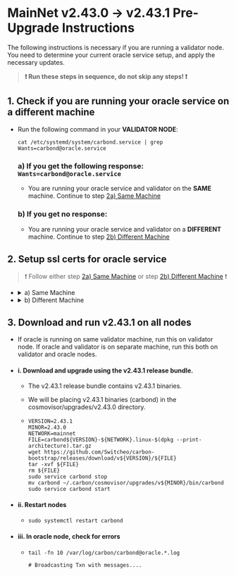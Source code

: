 # MainNet v2.43.0 -> v2.43.1 Pre-Upgrade Instructions

The following instructions is necessary if you are running a validator node. You need to determine your current oracle service setup, and apply the necessary updates.

>**:exclamation: Run these steps in sequence, do not skip any steps! :exclamation:**

## 1. Check if you are running your oracle service on a different machine

  * Run the following command in your **VALIDATOR NODE**:

    ```
    cat /etc/systemd/system/carbond.service | grep Wants=carbond@oracle.service
    ```

    ### a) If you get the following response: `Wants=carbond@oracle.service`

      * You are running your oracle service and validator on the **SAME** machine. Continue to step [2a) Same Machine](#a-same-machine)

    ### b) If you get no response:

      * You are running your oracle service and validator on a **DIFFERENT** machine. Continue to step [2b) Different Machine](#b-different-machine)

## 2. Setup ssl certs for oracle service

  >:exclamation: Follow either step [2a) Same Machine](#a-same-machine) or step [2b) Different Machine](#b-different-machine) :exclamation:


  * <details>
    <summary>a) Same Machine </summary>
    
    * #### i. Run this in your VALIDATOR NODE

      * Generate ssl configurations, that will be used to authenticate GRPC server.

      *
        ```
        VALIDATOR_NODE_IP_ADDRESS="127.0.0.1"
        ORACLE_SERVICE_NODE_IP_ADDRESS="127.0.0.1"
        CARBON_HOME_PATH="~/.carbon"         # update if necessary
        URL=https://raw.githubusercontent.com/Switcheo/carbon-bootstrap/master/scripts/cert.sh
        bash <(wget -O - $URL) $VALIDATOR_NODE_IP_ADDRESS $ORACLE_SERVICE_NODE_IP_ADDRESS $CARBON_HOME_PATH
        ```
    </details>

  * <details>
    <summary> b) Different Machine </summary>

    * #### i. Run this in your VALIDATOR NODE

      * Generate ssl configurations, that will be used to authenticate GRPC server.

      * >:exclamation: Update the following fields, `VALIDATOR_NODE_IP_ADDRESS` and `ORACLE_SERVICE_NODE_IP_ADDRESS` with the private IP address of each machine. :exclamation:

      *
        ```
        VALIDATOR_NODE_IP_ADDRESS=""         # change to val node ip address
        ORACLE_SERVICE_NODE_IP_ADDRESS=""    # change to oracle service node ip address
        CARBON_HOME_PATH="~/.carbon"         # update if necessary
        URL=https://raw.githubusercontent.com/switcheo/carbon-bootstrap/master/scripts/cert.sh
        bash <(wget -O - $URL) $VALIDATOR_NODE_IP_ADDRESS $ORACLE_SERVICE_NODE_IP_ADDRESS $CARBON_HOME_PATH

        # e.g.
        # VALIDATOR_NODE_IP_ADDRESS="192.168.70.100"
        # ORACLE_SERVICE_NODE_IP_ADDRESS="192.168.70.200"
        # CARBON_HOME_PATH="~/.carbon"
        # URL=https://raw.githubusercontent.com/switcheo/carbon-bootstrap/master/scripts/cert.sh
        # bash <(wget -O - $URL) $VALIDATOR_NODE_IP_ADDRESS $ORACLE_SERVICE_NODE_IP_ADDRESS $CARBON_HOME_PATH

    * #### ii. Run this in your ORACLE NODE

      * Copy ssl certs from validator node to oracle node. Ensure that oracle node is able to access validator node via pub key authentication.

      * >:exclamation: Update fields: `USER` and `VALIDATOR_NODE_IP_ADDRESS`. :exclamation:

      *
        ```
        scp -r USER@VALIDATOR_NODE_IP_ADDRESS:~/.carbon/config/cert ~/.carbon/config/cert

        # e.g.
        # scp -r ubuntu@192.168.70.100:~/.carbon/config/cert ~/.carbon/config/cert
        ```

    * #### iii. Update your oracle service

      * When running your oracle service, you now have to supply an additional flag for the new grpc url, on top of the old one:

      * To check which gRPC IP address your oracle service was previously using, run the following command inside your **ORACLE SERVICE NODE**:

       
      *
        ```
        cat /etc/systemd/system/carbond@.service | grep grpc-url
        ```

      * #### a) If you get no response:

        * <details>
          <summary> Instructions </summary>


          * >:exclamation: Update the following field: `VALIDATOR_NODE_IP_ADDRESS`. :exclamation:

          * Update `ExecStart` in `/etc/systemd/system/carbond@.service` file.

          * 
            ```
            # sudo vim /etc/systemd/system/carbond@.service
            ExecStart=/home/ubuntu/.carbon/cosmovisor/current/bin/carbond %i --oracle-grpc-url VALIDATOR_NODE_IP_ADDRESS:9093

            # e.g.
            # ExecStart=/home/ubuntu/.carbon/cosmovisor/current/bin/carbond %i --oracle-grpc-url 192.168.70.100:9093
            ```
          </details>

      * #### b) If you get the following response:

        * `ExecStart=/home/ubuntu/.carbon/cosmovisor/current/bin/carbond %i --grpc-url GRPC_IP_ADDRESS`

        * Note down `GRPC_IP_ADDRESS`.

        * <details>
          <summary> Instructions </summary>

          * >:exclamation: Update the following fields: `VALIDATOR_NODE_IP_ADDRESS` and `GRPC_IP_ADDRESS`. :exclamation:

          * Update `ExecStart` in `/etc/systemd/system/carbond@.service` file.

          * 
            ```
            # sudo vim /etc/systemd/system/carbond@.service
            ExecStart=/home/ubuntu/.carbon/cosmovisor/current/bin/carbond %i --grpc-url GRPC_IP_ADDRESS:9090 --oracle-grpc-url VALIDATOR_NODE_IP_ADDRESS:9093

            # e.g.
            # ExecStart=/home/ubuntu/.carbon/cosmovisor/current/bin/carbond %i --grpc-url 192.168.70.300:9090 --oracle-grpc-url 192.168.70.100:9093
            ```
          </details>

    * #### iv. Update config changes
      *
        ```
        sudo systemctl daemon-reload
        ```
    </details>

## 3. Download and run v2.43.1 on all nodes

  * If oracle is running on same validator machine, run this on validator node. If oracle and validator is on separate machine, run this both on validator and oracle nodes.

  * #### i. Download and upgrade using the v2.43.1 release bundle.

    * The v2.43.1 release bundle contains v2.43.1 binaries.

    * We will be placing v2.43.1 binaries (carbond) in the cosmovisor/upgrades/v2.43.0 directory.

    *
      ``` 
      VERSION=2.43.1
      MINOR=2.43.0
      NETWORK=mainnet
      FILE=carbond${VERSION}-${NETWORK}.linux-$(dpkg --print-architecture).tar.gz
      wget https://github.com/Switcheo/carbon-bootstrap/releases/download/v${VERSION}/${FILE}
      tar -xvf ${FILE}
      rm ${FILE}
      sudo service carbond stop
      mv carbond ~/.carbon/cosmovisor/upgrades/v${MINOR}/bin/carbond
      sudo service carbond start
      ```

  * #### ii. Restart nodes

    *
      ``` 
      sudo systemctl restart carbond
      ```

  * #### iii. In oracle node, check for errors

    *
      ```
      tail -fn 10 /var/log/carbon/carbond@oracle.*.log

      # Broadcasting Txn with messages....
      ```
